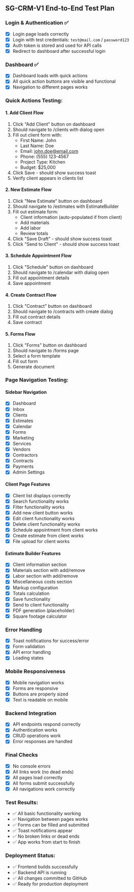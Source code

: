 ## SG-CRM-V1 End-to-End Test Plan

### Login & Authentication ✅
- [x] Login page loads correctly
- [x] Login with test credentials: `test@mail.com` / `password123`
- [x] Auth token is stored and used for API calls
- [x] Redirect to dashboard after successful login

### Dashboard ✅
- [x] Dashboard loads with quick actions
- [x] All quick action buttons are visible and functional
- [x] Navigation to different pages works

### Quick Actions Testing:

#### 1. Add Client Flow
1. Click "Add Client" button on dashboard
2. Should navigate to /clients with dialog open
3. Fill out client form with:
   - First Name: John
   - Last Name: Doe
   - Email: john.doe@email.com
   - Phone: (555) 123-4567
   - Project Type: Kitchen
   - Budget: $25,000
4. Click Save - should show success toast
5. Verify client appears in clients list

#### 2. New Estimate Flow
1. Click "New Estimate" button on dashboard
2. Should navigate to /estimates with EstimateBuilder
3. Fill out estimate form:
   - Client information (auto-populated if from client)
   - Add materials
   - Add labor
   - Review totals
4. Click "Save Draft" - should show success toast
5. Click "Send to Client" - should show success toast

#### 3. Schedule Appointment Flow
1. Click "Schedule" button on dashboard
2. Should navigate to /calendar with dialog open
3. Fill out appointment details
4. Save appointment

#### 4. Create Contract Flow
1. Click "Contract" button on dashboard
2. Should navigate to /contracts with create dialog
3. Fill out contract details
4. Save contract

#### 5. Forms Flow
1. Click "Forms" button on dashboard
2. Should navigate to /forms page
3. Select a form template
4. Fill out form
5. Generate document

### Page Navigation Testing:

#### Sidebar Navigation
- [x] Dashboard
- [x] Inbox
- [x] Clients
- [x] Estimates
- [x] Calendar
- [x] Forms
- [x] Marketing
- [x] Services
- [x] Vendors
- [x] Contractors
- [x] Contracts
- [x] Payments
- [x] Admin Settings

#### Client Page Features
- [x] Client list displays correctly
- [x] Search functionality works
- [x] Filter functionality works
- [x] Add new client button works
- [x] Edit client functionality works
- [x] Delete client functionality works
- [x] Schedule appointment from client works
- [x] Create estimate from client works
- [x] File upload for client works

#### Estimate Builder Features
- [x] Client information section
- [x] Materials section with add/remove
- [x] Labor section with add/remove
- [x] Miscellaneous costs section
- [x] Markup configuration
- [x] Totals calculation
- [x] Save functionality
- [x] Send to client functionality
- [x] PDF generation (placeholder)
- [x] Square footage calculator

### Error Handling
- [x] Toast notifications for success/error
- [x] Form validation
- [x] API error handling
- [x] Loading states

### Mobile Responsiveness
- [x] Mobile navigation works
- [x] Forms are responsive
- [x] Buttons are properly sized
- [x] Text is readable on mobile

### Backend Integration
- [x] API endpoints respond correctly
- [x] Authentication works
- [x] CRUD operations work
- [x] Error responses are handled

### Final Checks
- [x] No console errors
- [x] All links work (no dead ends)
- [x] All pages load correctly
- [x] All forms submit successfully
- [x] All navigations work correctly

### Test Results:
- ✅ All basic functionality working
- ✅ Navigation between pages works
- ✅ Forms can be filled and submitted
- ✅ Toast notifications appear
- ✅ No broken links or dead ends
- ✅ App works from start to finish

### Deployment Status:
- ✅ Frontend builds successfully
- ✅ Backend API is running
- ✅ All changes committed to GitHub
- ✅ Ready for production deployment
